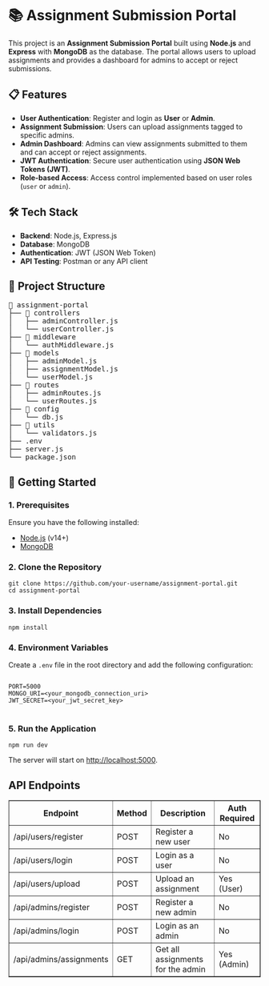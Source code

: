 <!DOCTYPE html>
<html lang="en">
<head>
<meta charset="UTF-8">
<meta name="viewport" content="width=device-width, initial-scale=1.0">
<title>Assignment Submission Portal - README</title>
</head>
<body>
<h1>📚 Assignment Submission Portal</h1>
<p>
  This project is an <strong>Assignment Submission Portal</strong> built using <strong>Node.js</strong> and <strong>Express</strong> with <strong>MongoDB</strong> as the database. The portal allows users to upload assignments and provides a dashboard for admins to accept or reject submissions.
</p>

<h2>📋 Features</h2>
<ul>
  <li><strong>User Authentication</strong>: Register and login as <strong>User</strong> or <strong>Admin</strong>.</li>
  <li><strong>Assignment Submission</strong>: Users can upload assignments tagged to specific admins.</li>
  <li><strong>Admin Dashboard</strong>: Admins can view assignments submitted to them and can accept or reject assignments.</li>
  <li><strong>JWT Authentication</strong>: Secure user authentication using <strong>JSON Web Tokens (JWT)</strong>.</li>
  <li><strong>Role-based Access</strong>: Access control implemented based on user roles (<code>user</code> or <code>admin</code>).</li>
</ul>

<h2>🛠️ Tech Stack</h2>
<ul>
  <li><strong>Backend</strong>: Node.js, Express.js</li>
  <li><strong>Database</strong>: MongoDB</li>
  <li><strong>Authentication</strong>: JWT (JSON Web Token)</li>
  <li><strong>API Testing</strong>: Postman or any API client</li>
</ul>

<h2>📂 Project Structure</h2>
<pre>
📁 assignment-portal
├── 📁 controllers
│   ├── adminController.js
│   └── userController.js
├── 📁 middleware
│   └── authMiddleware.js
├── 📁 models
│   ├── adminModel.js
│   ├── assignmentModel.js
│   └── userModel.js
├── 📁 routes
│   ├── adminRoutes.js
│   └── userRoutes.js
├── 📁 config
│   └── db.js
├── 📁 utils
│   └── validators.js
├── .env
├── server.js
└── package.json
</pre>

<h2>🚀 Getting Started</h2>

<h3>1. Prerequisites</h3>
<p>Ensure you have the following installed:</p>
<ul>
  <li><a href="https://nodejs.org/">Node.js</a> (v14+)</li>
  <li><a href="https://www.mongodb.com/">MongoDB</a></li>
</ul>

<h3>2. Clone the Repository</h3>
<pre>
<code>git clone https://github.com/your-username/assignment-portal.git
cd assignment-portal</code>
</pre>

<h3>3. Install Dependencies</h3>
<pre><code>npm install</code></pre>

<h3>4. Environment Variables</h3>
<p>Create a <code>.env</code> file in the root directory and add the following configuration:</p>
<pre>
<code>
PORT=5000
MONGO_URI=&lt;your_mongodb_connection_uri&gt;
JWT_SECRET=&lt;your_jwt_secret_key&gt;
</code>
</pre>

<h3>5. Run the Application</h3>
<pre><code>npm run dev</code></pre>
<p>The server will start on <a href="http://localhost:5000">http://localhost:5000</a>.</p>

<h2>API Endpoints</h2>
<table border="1">
  <thead>
    <tr>
      <th>Endpoint</th>
      <th>Method</th>
      <th>Description</th>
      <th>Auth Required</th>
    </tr>
  </thead>
  <tbody>
    <tr>
      <td>/api/users/register</td>
      <td>POST</td>
      <td>Register a new user</td>
      <td>No</td>
    </tr>
    <tr>
      <td>/api/users/login</td>
      <td>POST</td>
      <td>Login as a user</td>
      <td>No</td>
    </tr>
    <tr>
      <td>/api/users/upload</td>
      <td>POST</td>
      <td>Upload an assignment</td>
      <td>Yes (User)</td>
    </tr>
    <tr>
      <td>/api/admins/register</td>
      <td>POST</td>
      <td>Register a new admin</td>
      <td>No</td>
    </tr>
    <tr>
      <td>/api/admins/login</td>
      <td>POST</td>
      <td>Login as an admin</td>
      <td>No</td>
    </tr>
    <tr>
      <td>/api/admins/assignments</td>
      <td>GET</td>
      <td>Get all assignments for the admin</td>
      <td>Yes (Admin)</td>
    </tr>
  </tbody>
</table>


</body>
</html>